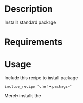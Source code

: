 Description
===========

Installs standard package

Requirements
============

Usage
=====

Include this recipe to install package <package>

    include_recipe "chef-<package>"

Merely installs the <package>

